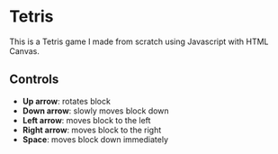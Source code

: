 # Tetris

This is a Tetris game I made from scratch using Javascript with HTML Canvas. 

## Controls

* **Up arrow**: rotates block
* **Down arrow**: slowly moves block down
* **Left arrow**: moves block to the left
* **Right arrow**: moves block to the right
* **Space**: moves block down immediately  